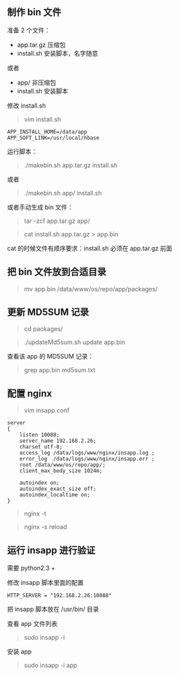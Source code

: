 ## 制作 bin 文件

准备 2 个文件：

- app.tar.gz 压缩包
- install.sh 安装脚本，名字随意

或者

- app/ 非压缩包
- install.sh 安装脚本

修改 install.sh

> vim install.sh

```
APP_INSTALL_HOME=/data/app
APP_SOFT_LINK=/usr/local/hbase
```

运行脚本：

> ./makebin.sh app.tar.gz install.sh

或者

> ./makebin.sh app/ install.sh

或者手动生成 bin 文件：

> tar -zcf app.tar.gz app/

> cat install.sh app.tar.gz > app.bin

cat 的时候文件有顺序要求：install.sh 必须在 app.tar.gz 前面

## 把 bin 文件放到合适目录

> mv app.bin /data/www/os/repo/app/packages/

## 更新 MD5SUM 记录

> cd packages/

> ./updateMd5sum.sh update app.bin

查看该 app 的 MD5SUM 记录：

> grep app.bin md5sum.txt

## 配置 nginx

> vim insapp.conf

```
server
{
    listen 10088;
    server_name 192.168.2.26;
    charset utf-8;
    access_log /data/logs/www/nginx/insapp.log ;
    error_log  /data/logs/www/nginx/insapp.err ;
    root /data/www/os/repo/app/;
    client_max_body_size 1024m;

    autoindex on;
    autoindex_exact_size off;
    autoindex_localtime on;
}
```

> nginx -t

> nginx -s reload

## 运行 insapp 进行验证

需要 python2.3 +

修改 insapp 脚本里面的配置

```
HTTP_SERVER = "192.168.2.26:10088"
```

把 insapp 脚本放在 /usr/bin/ 目录

查看 app 文件列表

> sudo insapp -l

安装 app

> sudo insapp -i app
